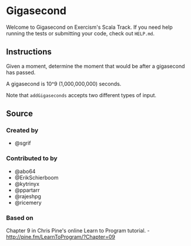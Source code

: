 # Gigasecond

Welcome to Gigasecond on Exercism's Scala Track.
If you need help running the tests or submitting your code, check out `HELP.md`.

## Instructions

Given a moment, determine the moment that would be after a gigasecond
has passed.

A gigasecond is 10^9 (1,000,000,000) seconds.

Note that `addGigaseconds` accepts two different types of input.

## Source

### Created by

- @sgrif

### Contributed to by

- @abo64
- @ErikSchierboom
- @kytrinyx
- @ppartarr
- @rajeshpg
- @ricemery

### Based on

Chapter 9 in Chris Pine's online Learn to Program tutorial. - http://pine.fm/LearnToProgram/?Chapter=09